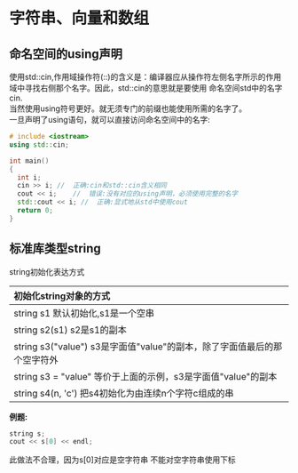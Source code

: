 # 字符串、向量和数组
## 命名空间的using声明
使用std::cin,作用域操作符(::)的含义是：编译器应从操作符左侧名字所示的作用域中寻找右侧那个名字。因此，std::cin的意思就是要使用
命名空间std中的名字cin.  
当然使用using符号更好。就无须专门的前缀也能使用所需的名字了。  
一旦声明了using语句，就可以直接访问命名空间中的名字:
```cpp
# include <iostream>
using std::cin;

int main()
{
  int i;
  cin >> i; //  正确:cin和std::cin含义相同
  cout << i;    //  错误:没有对应的using声明，必须使用完整的名字
  std::cout << i; //  正确:显式地从std中使用cout
  return 0;
}
```
## 标准库类型string
string初始化表达方式  

|初始化string对象的方式|
|:--- |
|string s1  默认初始化,s1是一个空串|
|string s2(s1)  s2是s1的副本|
|string s3("value") s3是字面值"value"的副本，除了字面值最后的那个空字符外|
|string s3 = "value"  等价于上面的示例，s3是字面值"value"的副本|
|string s4(n, 'c') 把s4初始化为由连续n个字符c组成的串|  

**例题:**  
```cpp
string s;
cout << s[0] << endl;
```
此做法不合理，因为s[0]对应是空字符串 不能对空字符串使用下标
